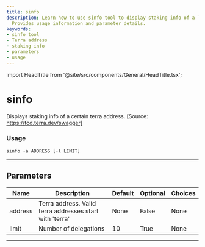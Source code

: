 ```yaml
---
title: sinfo
description: Learn how to use sinfo tool to display staking info of a Terra address.
  Provides usage information and parameter details.
keywords:
- sinfo tool
- Terra address
- staking info
- parameters
- usage
---
```


import HeadTitle from '@site/src/components/General/HeadTitle.tsx';

<HeadTitle title="sinfo - Defi - Crypto - Reference | OpenBB Terminal Docs" />

# sinfo

Displays staking info of a certain terra address. [Source: https://fcd.terra.dev/swagger]

### Usage

```python
sinfo -a ADDRESS [-l LIMIT]
```

---

## Parameters

| Name | Description | Default | Optional | Choices |
| ---- | ----------- | ------- | -------- | ------- |
| address | Terra address. Valid terra addresses start with 'terra' | None | False | None |
| limit | Number of delegations | 10 | True | None |

---
